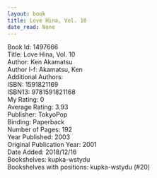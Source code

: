 ```yaml
---
layout: book
title: Love Hina, Vol. 10
date_read: None
---
```


Book Id: 1497666<br />
Title: Love Hina, Vol. 10<br />
Author: Ken Akamatsu<br />
Author l-f: Akamatsu, Ken<br />
Additional Authors: <br />
ISBN: 1591821169<br />
ISBN13: 9781591821168<br />
My Rating: 0<br />
Average Rating: 3.93<br />
Publisher: TokyoPop<br />
Binding: Paperback<br />
Number of Pages: 192<br />
Year Published: 2003<br />
Original Publication Year: 2001<br />
Date Added: 2018/12/16<br />
Bookshelves: kupka-wstydu<br />
Bookshelves with positions: kupka-wstydu (#20)<br />

